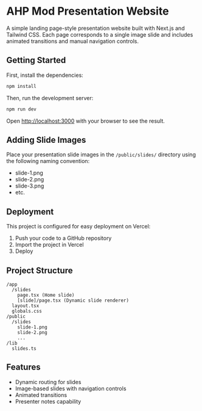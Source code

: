 # AHP Mod Presentation Website

A simple landing page-style presentation website built with Next.js and Tailwind CSS. Each page corresponds to a single image slide and includes animated transitions and manual navigation controls.

## Getting Started

First, install the dependencies:

```bash
npm install
```

Then, run the development server:

```bash
npm run dev
```

Open [http://localhost:3000](http://localhost:3000) with your browser to see the result.

## Adding Slide Images

Place your presentation slide images in the `/public/slides/` directory using the following naming convention:
- slide-1.png
- slide-2.png
- slide-3.png
- etc.

## Deployment

This project is configured for easy deployment on Vercel:

1. Push your code to a GitHub repository
2. Import the project in Vercel
3. Deploy

## Project Structure

```
/app
  /slides
    page.tsx (Home slide)
    [slide]/page.tsx (Dynamic slide renderer)
  layout.tsx
  globals.css
/public
  /slides
    slide-1.png
    slide-2.png
    ...
/lib
  slides.ts
```

## Features

- Dynamic routing for slides
- Image-based slides with navigation controls
- Animated transitions
- Presenter notes capability
